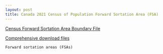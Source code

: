 ```yaml
---
layout: post
title: Canada 2021 Census of Population Forward Sortation Area (FSA)
---
```


[Census Forward Sortation Area Boundary File](https://www150.statcan.gc.ca/n1/en/catalogue/92-179-X)

[Comprehensive download files](https://www12.statcan.gc.ca/census-recensement/2021/dp-pd/prof/details/download-telecharger.cfm?Lang=E)

`Forward sortation areas (FSAs)`
